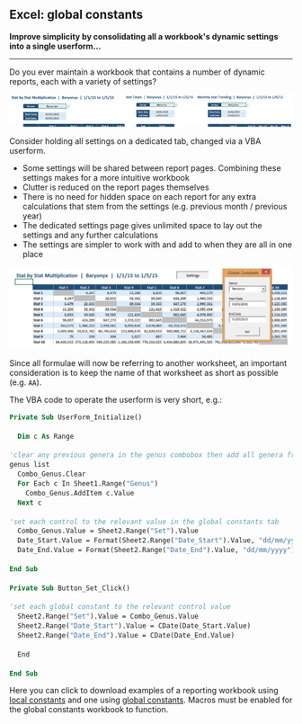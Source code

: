 ## Excel: global constants

**Improve simplicity by consolidating all a workbook's dynamic settings into a
single userform...**

---

Do you ever maintain a workbook that contains a number of dynamic reports, each
with a variety of settings?

![_](_static/Global_Constants_3.png)

Consider holding all settings on a dedicated tab, changed via a VBA userform.

* Some settings will be shared between report pages. Combining these settings
  makes for a more intuitive workbook
* Clutter is reduced on the report pages themselves
* There is no need for hidden space on each report for any extra calculations
  that stem from the settings (e.g. previous month / previous year)
* The dedicated settings page gives unlimited space to lay out the settings and
  any further calculations
* The settings are simpler to work with and add to when they are all in one
  place

![_](_static/Global_Constants_4.png)

Since all formulae will now be referring to another worksheet, an important
consideration is to keep the name of that worksheet as short as possible (e.g.
`AA`).

The VBA code to operate the userform is very short, e.g.:

```vb
Private Sub UserForm_Initialize()

  Dim c As Range

'clear any previous genera in the genus combobox then add all genera from the
genus list 
  Combo_Genus.Clear
  For Each c In Sheet1.Range("Genus")
    Combo_Genus.AddItem c.Value
  Next c

'set each control to the relevant value in the global constants tab
  Combo_Genus.Value = Sheet2.Range("Set").Value
  Date_Start.Value = Format(Sheet2.Range("Date_Start").Value, "dd/mm/yyyy")
  Date_End.Value = Format(Sheet2.Range("Date_End").Value, "dd/mm/yyyy")

End Sub

Private Sub Button_Set_Click()

'set each global constant to the relevant control value
  Sheet2.Range("Set").Value = Combo_Genus.Value
  Sheet2.Range("Date_Start").Value = CDate(Date_Start.Value)
  Sheet2.Range("Date_End").Value = CDate(Date_End.Value)
  
  End

End Sub
```

Here you can click to download examples of a reporting workbook using [local
constants](_static/Local_Constants.xlsx) and one using [global
constants](_static/Global_Constants.xlsm). Macros must be enabled for the global
constants workbook to function.
